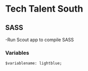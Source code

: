 # Tech Talent South

## SASS
-Run Scout app to compile SASS
### Variables
`$variablename: lightblue;`
